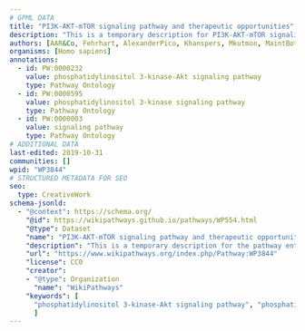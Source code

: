 ```yaml
---
# GPML DATA
title: "PI3K-AKT-mTOR signaling pathway and therapeutic opportunities"
description: "This is a temporary description for PI3K-AKT-mTOR signaling pathway and therapeutic opportunities"
authors: [AAR&Co, Fehrhart, AlexanderPico, Khanspers, Mkutmon, MaintBot, Liling, DeSl]
organisms: [Homo sapiens]
annotations:
  - id: PW:0000232
    value: phosphatidylinositol 3-kinase-Akt signaling pathway
    type: Pathway Ontology
  - id: PW:0000595
    value: phosphatidylinositol 3-kinase signaling pathway
    type: Pathway Ontology
  - id: PW:0000003
    value: signaling pathway
    type: Pathway Ontology
# ADDITIONAL DATA
last-edited: 2019-10-31
communities: []
wpid: "WP3844"
# STRUCTURED METADATA FOR SEO
seo:
  type: CreativeWork
schema-jsonld:
  - "@context": https://schema.org/
    "@id": https://wikipathways.github.io/pathways/WP554.html
    "@type": Dataset
    "name": "PI3K-AKT-mTOR signaling pathway and therapeutic opportunities"
    "description": "This is a temporary description for the pathway entitled: PI3K-AKT-mTOR signaling pathway and therapeutic opportunities"
    "url": "https://www.wikipathways.org/index.php/Pathway:WP3844"
    "license": CC0
    "creator":
    - "@type": Organization
      "name": "WikiPathways"
    "keywords": [
      "phosphatidylinositol 3-kinase-Akt signaling pathway", "phosphatidylinositol 3-kinase signaling pathway", "signaling pathway",
      ]
---
```


